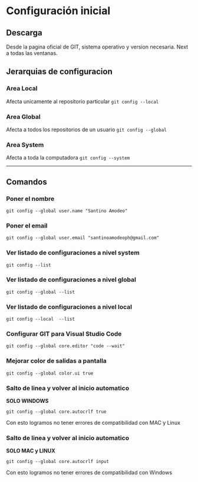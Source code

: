 # Configuración inicial

## Descarga 
Desde la pagina oficial de GIT, sistema operativo y version necesaria. Next a todas las ventanas.

## Jerarquias de configuracion

### Area Local
Afecta unicamente al repositorio particular
`git config --local`

### Area Global
Afecta a todos los repositorios de un usuario
`git config --global`

### Area System 
Afecta a toda la computadora
`git config --system`

---
## Comandos
### Poner el nombre
`git config --global user.name "Santino Amodeo"`

### Poner el email
`git config --global user.email "santinoamodeoph@gmail.com"`

### Ver listado de configuraciones a nivel system
`git config --list`

### Ver listado de configuraciones a nivel global
`git config --global --list`

### Ver listado de configuraciones a nivel local
`git config --local  --list`

### Configurar GIT para Visual Studio Code
`git config --global core.editor "code --wait"`

### Mejorar color de salidas a pantalla
 `git config --global color.ui true`

### Salto de linea y volver al inicio automatico 
 **SOLO WINDOWS**
 
 `git config --global core.autocrlf true`
 
 Con esto logramos no tener errores de compatibilidad con MAC y Linux

### Salto de linea y volver al inicio automatico 
 **SOLO MAC y LINUX**
 
 `git config --global core.autocrlf input`
 
 Con esto logramos no tener errores de compatibilidad con Windows

